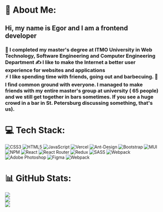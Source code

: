 # 💫 About Me:
   Hi, my name is Egor and I am a frontend developer 
   -----------------------------------
   
<h3>
 🔭  I completed my master's degree at ITMO University in Web Technology, Software Engineering and Computer Engineering Department 
 ✍  I like to make the Internet a better user experience for websites and applications<br>
 ⚡  I like spending time with friends, going out and barbecuing.
 👯  I find common ground with everyone.      
     I managed to make friends with my entire master's group at university ( 65 people) and we still get together in bars sometimes.  
     If you see a huge crowd in a bar in St. Petersburg discussing something, that's us).
</h3>
    


# 💻 Tech Stack:
![CSS3](https://img.shields.io/badge/css3-%231572B6.svg?style=for-the-badge&logo=css3&logoColor=white) ![HTML5](https://img.shields.io/badge/html5-%23E34F26.svg?style=for-the-badge&logo=html5&logoColor=white) ![JavaScript](https://img.shields.io/badge/javascript-%23323330.svg?style=for-the-badge&logo=javascript&logoColor=%23F7DF1E) ![Vercel](https://img.shields.io/badge/vercel-%23000000.svg?style=for-the-badge&logo=vercel&logoColor=white) ![Ant-Design](https://img.shields.io/badge/-AntDesign-%230170FE?style=for-the-badge&logo=ant-design&logoColor=white) ![Bootstrap](https://img.shields.io/badge/bootstrap-%23563D7C.svg?style=for-the-badge&logo=bootstrap&logoColor=white) ![MUI](https://img.shields.io/badge/MUI-%230081CB.svg?style=for-the-badge&logo=material-ui&logoColor=white) ![NPM](https://img.shields.io/badge/NPM-%23000000.svg?style=for-the-badge&logo=npm&logoColor=white) ![React](https://img.shields.io/badge/react-%2320232a.svg?style=for-the-badge&logo=react&logoColor=%2361DAFB) ![React Router](https://img.shields.io/badge/React_Router-CA4245?style=for-the-badge&logo=react-router&logoColor=white) ![Redux](https://img.shields.io/badge/redux-%23593d88.svg?style=for-the-badge&logo=redux&logoColor=white) ![SASS](https://img.shields.io/badge/SASS-hotpink.svg?style=for-the-badge&logo=SASS&logoColor=white) ![Webpack](https://img.shields.io/badge/webpack-%238DD6F9.svg?style=for-the-badge&logo=webpack&logoColor=black) ![Adobe Photoshop](https://img.shields.io/badge/adobephotoshop-%2331A8FF.svg?style=for-the-badge&logo=adobephotoshop&logoColor=white) 	![Figma](https://img.shields.io/badge/figma-%23F24E1E.svg?style=for-the-badge&logo=figma&logoColor=white) ![Webpack](https://img.shields.io/badge/webpack-%238DD6F9.svg?style=for-the-badge&logo=webpack&logoColor=black)
# 📊 GitHub Stats:
![](https://github-readme-stats.vercel.app/api?username=sibir-9k&theme=highcontrast&hide_border=false&include_all_commits=false&count_private=false)<br/>
![](https://github-readme-streak-stats.herokuapp.com/?user=sibir-9k&theme=highcontrast&hide_border=false)<br/>
![](https://github-readme-stats.vercel.app/api/top-langs/?username=sibir-9k&theme=highcontrast&hide_border=false&include_all_commits=false&count_private=false&layout=compact)



